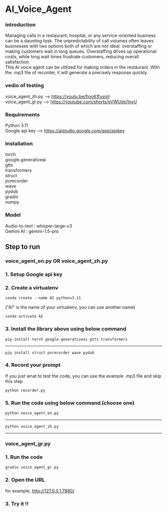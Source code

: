 # AI_Voice_Agent
### introduction  
Managing calls in a restaurant, hospital, or any service-oriented business can be a daunting task. The unpredictability of call volumes often leaves businesses with two options both of which are not ideal: overstaffing or making customers wait in long queues. Overstaffing drives up operational costs, while long wait times frustrate customers, reducing overall satisfaction.  
This AI voice agent can be utilized for making orders in the restaurant. With the .mp3 file of recorder, it will generate a precisely response quickly.  
### vedio of testing   
voice_agent_zh.py --> https://youtu.be/fioo61fusmI   
voice_agent_gr.py --> https://youtube.com/shorts/eVWUdsj1nvU   
### Requirements  
Python 3.11  
Google api key  -->  https://aistudio.google.com/app/apikey  
### Installation  
torch  
google.generativeai  
gtts  
transformers  
struct  
pvrecorder  
wave  
pydub  
gradio  
numpy  
### Model  
Audio-to-text : whisper-large-v3  
Gemini AI : gemini-1.5-pro

## Step to run  
### voice_agent_en.py OR voice_agent_zh.py
### 1. Setup Google api key  
### 2. Create a virtualenv  
    conda create --name AI python=3.11  
("AI" is the name of your virtualenv, you can use another name)  

    conda activate AI  
### 3. Install the library above using below command      
    pip install torch google.generativeai gtts transformers  
***
    pip install struct pvrecorder wave pydub  
### 4. Record your prompt  
If you just wnat to test the code, you can use the example .mp3 file and skip this step  

    python recorder.py  
### 5. Run the code using below command (choose one)    
    python voice_agent_en.py  
***
    python voice_agent_zh.py  
***
### voice_agent_gr.py
### 1. Run the code
    gradio voice_agent_gr.py  
### 2. Open the URL 
for example, http://127.0.0.1:7860/    
### 3. Try it !!
